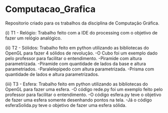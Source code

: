 # Computacao_Grafica
Repositorio criado para os trabalhos da disciplina de Computação Gráfica.

(i) T1 - Relógio: Trabalho feito com a IDE do processing com o objetivo de fazer um relógio analógico.

(ii) T2 - Sólidos: Trabalho feito em python utilizando as bibliotecas do OpenGL para fazer 4 sólidos de revolução.
    -O Cubo foi um exemplo dado pelo professor para facilitar o entendimento.
    -Piramide com altura parametrizada.
    -Piramide com quantidade de lados da base e altura parametriados.
    -Paralelepipedo com altura parametrizada.
    -Prisma com quantidade de lados e altura parametrizados.
    
(iii) T3 - Esfera: Trabalho feito em python utilizando as bibliotecas do OpenGL para fazer uma esfera.
    -O código rede.py foi um exemplo feito pelo professor para facilitar o entendimento.
    -O código esfera.py teve o objetivo de fazer uma esfera somente desenhando pontos na tela.
    -Já o código esferaSolida.py teve o objetivo de fazer uma esfera sólida.